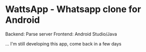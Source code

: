 # WattsApp - Whatsapp clone for Android
Backend: Parse server
Frontend: Android Studio/Java


... I'm still developing this app, come back in a few days
